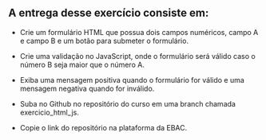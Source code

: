 ## A entrega desse exercício consiste em:
- Crie um formulário HTML que possua dois campos numéricos, campo A e campo B e um botão para submeter o formulário.

- Crie uma validação no JavaScript, onde o formulário será válido caso o número B seja maior que o número A.

- Exiba uma mensagem positiva quando o formulário for válido e uma mensagem negativa quando for inválido.

- Suba no Github no repositório do curso em uma branch chamada exercicio_html_js.

- Copie o link do repositório na plataforma da EBAC.